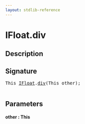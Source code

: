 ```yaml
---
layout: stdlib-reference
---
```


# IFloat\.div

## Description





## Signature 

<pre>
<span class="code_keyword">This</span> <a href="/stdlib-reference/interfaces/IFloat/index" class="code_type">IFloat</a>.<a href="/stdlib-reference/interfaces/IFloat/div">div</a>(<span class="code_keyword">This</span> <span class='code_param'>other</span>);

</pre>

## Parameters

#### other : This

